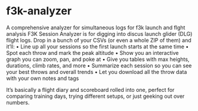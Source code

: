 # f3k-analyzer
A comprehensive analyzer for simultaneous logs for f3k launch and flght analysis
F3K Session Analyzer is for digging into discus launch glider (DLG) flight logs.
Drop in a bunch of your CSVs (or even a whole ZIP of them) and it’ll:
	•	Line up all your sessions so the first launch starts at the same time
	•	Spot each throw and mark the peak altitude
	•	Show you an interactive graph you can zoom, pan, and poke at
	•	Give you tables with max heights, durations, climb rates, and more
	•	Summarize each session so you can see your best throws and overall trends
	•	Let you download all the throw data with your own notes and tags

It’s basically a flight diary and scoreboard rolled into one, perfect for comparing training days, trying different setups, or just geeking out over numbers.
